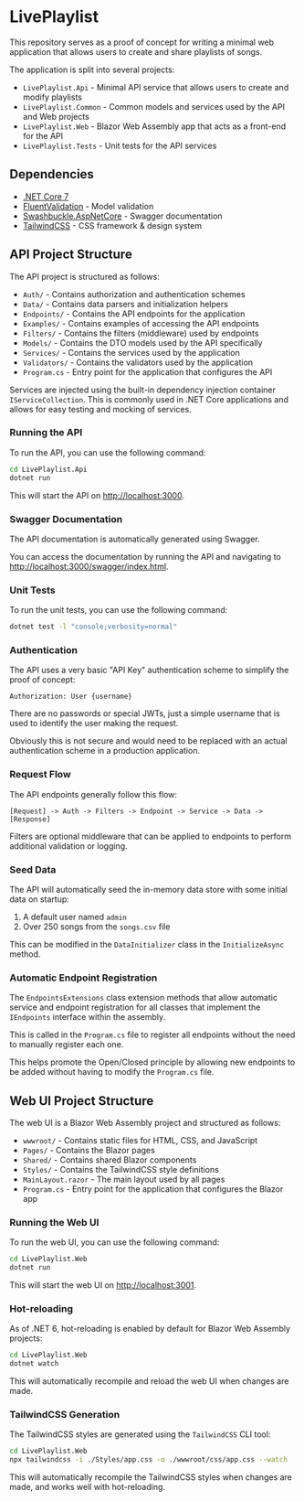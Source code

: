 # LivePlaylist

This repository serves as a proof of concept for writing a minimal web application that allows users
to create and share playlists of songs.

The application is split into several projects:

- `LivePlaylist.Api` - Minimal API service that allows users to create and modify playlists
- `LivePlaylist.Common` - Common models and services used by the API and Web projects
- `LivePlaylist.Web` - Blazor Web Assembly app that acts as a front-end for the API
- `LivePlaylist.Tests` - Unit tests for the API services

## Dependencies

- [.NET Core 7](https://dotnet.microsoft.com/en-us/download)
- [FluentValidation](https://github.com/FluentValidation/FluentValidation) - Model validation
- [Swashbuckle.AspNetCore](https://github.com/domaindrivendev/Swashbuckle.AspNetCore) - Swagger documentation
- [TailwindCSS](https://tailwindcss.com/) - CSS framework & design system

## API Project Structure

The API project is structured as follows:

- `Auth/` - Contains authorization and authentication schemes
- `Data/` - Contains data parsers and initialization helpers
- `Endpoints/` - Contains the API endpoints for the application
- `Examples/` - Contains examples of accessing the API endpoints
- `Filters/` - Contains the filters (middleware) used by endpoints
- `Models/` - Contains the DTO models used by the API specifically
- `Services/` - Contains the services used by the application
- `Validators/` - Contains the validators used by the application
- `Program.cs` - Entry point for the application that configures the API

Services are injected using the built-in dependency injection container `IServiceCollection`.
This is commonly used in .NET Core applications and allows for easy testing and mocking of services.

### Running the API

To run the API, you can use the following command:

```bash
cd LivePlaylist.Api
dotnet run
```

This will start the API on [http://localhost:3000](http://localhost:3000).

### Swagger Documentation

The API documentation is automatically generated using Swagger.

You can access the documentation by running the API and navigating to [http://localhost:3000/swagger/index.html](http://localhost:3000/swagger/index.html).

### Unit Tests

To run the unit tests, you can use the following command:

```bash
dotnet test -l "console;verbosity=normal"
```

### Authentication

The API uses a very basic "API Key" authentication scheme to simplify the proof of concept:

```
Authorization: User {username}
```

There are no passwords or special JWTs, just a simple username that is used to identify the user making the request.

Obviously this is not secure and would need to be replaced with an actual authentication scheme in a production application.

### Request Flow

The API endpoints generally follow this flow:

```
[Request] -> Auth -> Filters -> Endpoint -> Service -> Data -> [Response]
```

Filters are optional middleware that can be applied to endpoints to perform additional validation or logging.

### Seed Data

The API will automatically seed the in-memory data store with some initial data on startup:

1. A default user named `admin`
2. Over 250 songs from the `songs.csv` file

This can be modified in the `DataInitializer` class in the `InitializeAsync` method.

### Automatic Endpoint Registration

The `EndpointsExtensions` class extension methods that allow automatic service and endpoint registration
for all classes that implement the `IEndpoints` interface within the assembly.

This is called in the `Program.cs` file to register all endpoints without the need to manually register each one.

This helps promote the Open/Closed principle by allowing new endpoints to be added without
having to modify the `Program.cs` file.

## Web UI Project Structure

The web UI is a Blazor Web Assembly project and structured as follows:

- `wwwroot/` - Contains static files for HTML, CSS, and JavaScript
- `Pages/` - Contains the Blazor pages
- `Shared/` - Contains shared Blazor components
- `Styles/` - Contains the TailwindCSS style definitions
- `MainLayout.razor` - The main layout used by all pages
- `Program.cs` - Entry point for the application that configures the Blazor app

### Running the Web UI

To run the web UI, you can use the following command:

```bash
cd LivePlaylist.Web
dotnet run
```
This will start the web UI on [http://localhost:3001](http://localhost:3000).

### Hot-reloading

As of .NET 6, hot-reloading is enabled by default for Blazor Web Assembly projects:

```bash
cd LivePlaylist.Web
dotnet watch
```

This will automatically recompile and reload the web UI when changes are made.

### TailwindCSS Generation

The TailwindCSS styles are generated using the `TailwindCSS` CLI tool:

```bash
cd LivePlaylist.Web
npx tailwindcss -i ./Styles/app.css -o ./wwwroot/css/app.css --watch
```

This will automatically recompile the TailwindCSS styles when changes are made, and works well with hot-reloading.
